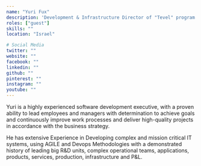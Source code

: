 ```yaml
---
name: "Yuri Fux"
description: 'Development & Infrastructure Director of "Tevel" program at National Insurance Institute of Israel'
roles: ["guest"]
skills: ""
location: "Israel"

# Social Media
twitter: ""
website: ""
facebook: ""
linkedin: ""
github: ""
pinterest: ""
instagram: ""
youtube: ""
---
```


Yuri is a highly experienced software development executive, with a proven ability to lead employees and managers with determination to achieve goals and continuously improve work processes and deliver high-quality projects in accordance with the business strategy.

He has extensive Experience in Developing complex and mission critical IT systems, using AGILE and Devops Methodologies with a demonstrated history of leading big R&D units, complex operational teams, applications, products, services, production, infrastructure and P&L.
